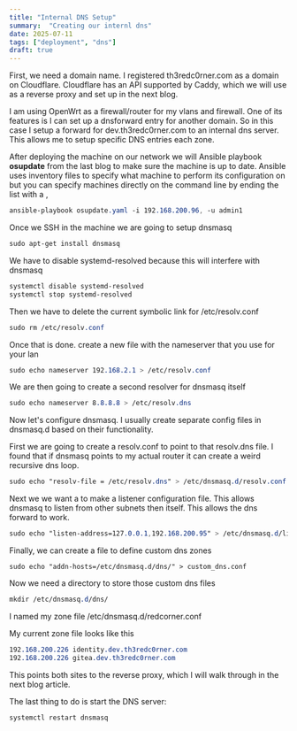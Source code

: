 ```yaml
---
title: "Internal DNS Setup"
summary:  "Creating our internl dns"
date: 2025-07-11
tags: ["deployment", "dns"]
draft: true
---
```



First, we need a domain name.  I registered th3redc0rner.com as a domain on Cloudflare.  Cloudflare has an API supported by Caddy, which we will use as a reverse proxy and set up in the next blog.  

I am using OpenWrt as a firewall/router for my vlans and firewall.  One of its features is I can set up a dnsforward entry for another domain.  So in this case I setup a forward for dev.th3redc0rner.com to an internal dns server.  This allows me to setup specific DNS entries each zone.

After deploying the machine on our network we will  Ansible playbook **osupdate** from the last blog to make sure the machine is up to date.  Ansible uses inventory files to specify what machine to perform its configuration on but you can specify machines directly on the command line by ending the list with a ,


```css
ansible-playbook osupdate.yaml -i 192.168.200.96, -u admin1
```

Once we SSH in the machine we are going to setup dnsmasq

```css
sudo apt-get install dnsmasq
```
We have to disable systemd-resolved because this will interfere with dnsmasq

```css
systemctl disable systemd-resolved
systemctl stop systemd-resolved
```

Then we have to delete the current symbolic link for /etc/resolv.conf
```css
sudo rm /etc/resolv.conf
```

Once that is done. create a new file with the nameserver that you use for your lan 

```css
sudo echo nameserver 192.168.2.1 > /etc/resolv.conf
```

We are then going to create a second resolver for dnsmasq itself
```css
sudo echo nameserver 8.8.8.8 > /etc/resolv.dns
```

Now let's configure dnsmasq.  I usually create separate config files in dnsmasq.d based on their functionality.

First we are going to create a resolv.conf to point to that resolv.dns file.  I found that if dnsmasq points to my actual router it can create a weird recursive dns loop.

```css
sudo echo "resolv-file = /etc/resolv.dns" > /etc/dnsmasq.d/resolv.conf
```

Next we we want a to make a listener configuration file.  This allows dnsmasq to listen from other subnets then itself.  This allows the dns forward to work.

```css
sudo echo "listen-address=127.0.0.1,192.168.200.95" > /etc/dnsmasq.d/listen.conf
```
Finally, we can create a file to define custom dns zones
```
sudo echo "addn-hosts=/etc/dnsmasq.d/dns/" > custom_dns.conf 
```

Now we need a directory to store those custom dns files
```css
mkdir /etc/dnsmasq.d/dns/
```

I named my zone file /etc/dnsmasq.d/redcorner.conf

My current zone file looks like this

```css
192.168.200.226 identity.dev.th3redc0rner.com
192.168.200.226 gitea.dev.th3redc0rner.com
```

This points both sites to the reverse proxy, which I will walk through in the next blog article.

The last thing to do is start the DNS server:

```css
systemctl restart dnsmasq
```

